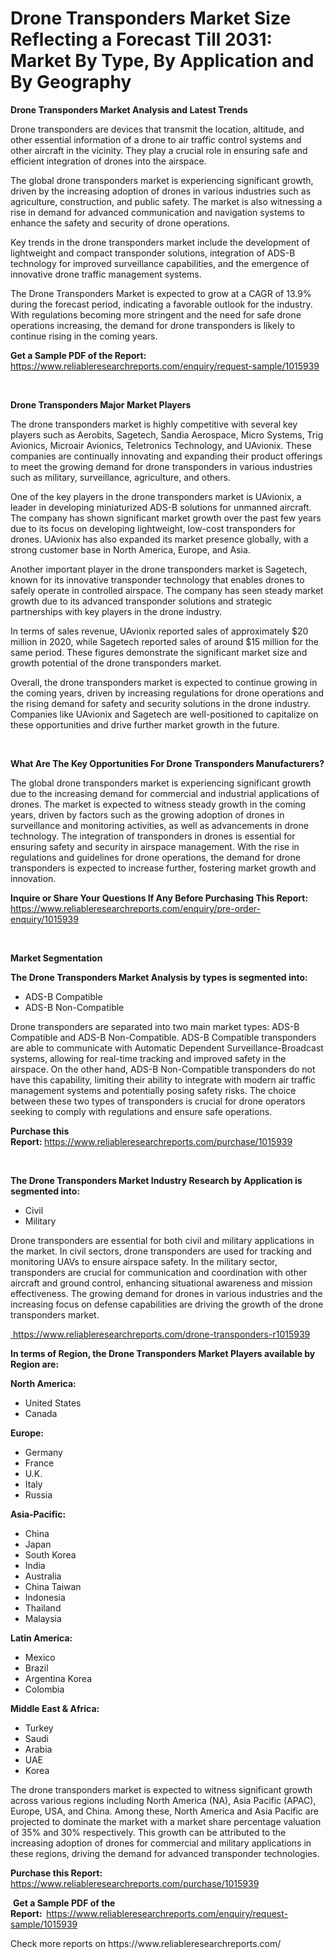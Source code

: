 <p><h1>Drone Transponders Market Size Reflecting a Forecast Till 2031: Market By Type, By Application and By Geography</h1></p><p><strong>Drone Transponders Market Analysis and Latest Trends</strong></p>
<p><p>Drone transponders are devices that transmit the location, altitude, and other essential information of a drone to air traffic control systems and other aircraft in the vicinity. They play a crucial role in ensuring safe and efficient integration of drones into the airspace.</p><p>The global drone transponders market is experiencing significant growth, driven by the increasing adoption of drones in various industries such as agriculture, construction, and public safety. The market is also witnessing a rise in demand for advanced communication and navigation systems to enhance the safety and security of drone operations.</p><p>Key trends in the drone transponders market include the development of lightweight and compact transponder solutions, integration of ADS-B technology for improved surveillance capabilities, and the emergence of innovative drone traffic management systems.</p><p>The Drone Transponders Market is expected to grow at a CAGR of 13.9% during the forecast period, indicating a favorable outlook for the industry. With regulations becoming more stringent and the need for safe drone operations increasing, the demand for drone transponders is likely to continue rising in the coming years.</p></p>
<p><strong>Get a Sample PDF of the Report:&nbsp;</strong> <a href="https://www.reliableresearchreports.com/enquiry/request-sample/1015939">https://www.reliableresearchreports.com/enquiry/request-sample/1015939</a></p>
<p>&nbsp;</p>
<p><strong>Drone Transponders Major Market Players</strong></p>
<p><p>The drone transponders market is highly competitive with several key players such as Aerobits, Sagetech, Sandia Aerospace, Micro Systems, Trig Avionics, Microair Avionics, Teletronics Technology, and UAvionix. These companies are continually innovating and expanding their product offerings to meet the growing demand for drone transponders in various industries such as military, surveillance, agriculture, and others.</p><p>One of the key players in the drone transponders market is UAvionix, a leader in developing miniaturized ADS-B solutions for unmanned aircraft. The company has shown significant market growth over the past few years due to its focus on developing lightweight, low-cost transponders for drones. UAvionix has also expanded its market presence globally, with a strong customer base in North America, Europe, and Asia.</p><p>Another important player in the drone transponders market is Sagetech, known for its innovative transponder technology that enables drones to safely operate in controlled airspace. The company has seen steady market growth due to its advanced transponder solutions and strategic partnerships with key players in the drone industry.</p><p>In terms of sales revenue, UAvionix reported sales of approximately $20 million in 2020, while Sagetech reported sales of around $15 million for the same period. These figures demonstrate the significant market size and growth potential of the drone transponders market.</p><p>Overall, the drone transponders market is expected to continue growing in the coming years, driven by increasing regulations for drone operations and the rising demand for safety and security solutions in the drone industry. Companies like UAvionix and Sagetech are well-positioned to capitalize on these opportunities and drive further market growth in the future.</p></p>
<p>&nbsp;</p>
<p><strong>What Are The Key Opportunities For Drone Transponders Manufacturers?</strong></p>
<p><p>The global drone transponders market is experiencing significant growth due to the increasing demand for commercial and industrial applications of drones. The market is expected to witness steady growth in the coming years, driven by factors such as the growing adoption of drones in surveillance and monitoring activities, as well as advancements in drone technology. The integration of transponders in drones is essential for ensuring safety and security in airspace management. With the rise in regulations and guidelines for drone operations, the demand for drone transponders is expected to increase further, fostering market growth and innovation.</p></p>
<p><strong>Inquire or Share Your Questions If Any Before Purchasing This Report:</strong> <a href="https://www.reliableresearchreports.com/enquiry/pre-order-enquiry/1015939">https://www.reliableresearchreports.com/enquiry/pre-order-enquiry/1015939</a></p>
<p>&nbsp;</p>
<p><strong>Market Segmentation</strong></p>
<p><strong>The Drone Transponders Market Analysis by types is segmented into:</strong></p>
<p><ul><li>ADS-B Compatible</li><li>ADS-B Non-Compatible</li></ul></p>
<p><p>Drone transponders are separated into two main market types: ADS-B Compatible and ADS-B Non-Compatible. ADS-B Compatible transponders are able to communicate with Automatic Dependent Surveillance-Broadcast systems, allowing for real-time tracking and improved safety in the airspace. On the other hand, ADS-B Non-Compatible transponders do not have this capability, limiting their ability to integrate with modern air traffic management systems and potentially posing safety risks. The choice between these two types of transponders is crucial for drone operators seeking to comply with regulations and ensure safe operations.</p></p>
<p><strong>Purchase this Report:&nbsp;</strong><a href="https://www.reliableresearchreports.com/purchase/1015939">https://www.reliableresearchreports.com/purchase/1015939</a></p>
<p>&nbsp;</p>
<p><strong>The Drone Transponders Market Industry Research by Application is segmented into:</strong></p>
<p><ul><li>Civil</li><li>Military</li></ul></p>
<p><p>Drone transponders are essential for both civil and military applications in the market. In civil sectors, drone transponders are used for tracking and monitoring UAVs to ensure airspace safety. In the military sector, transponders are crucial for communication and coordination with other aircraft and ground control, enhancing situational awareness and mission effectiveness. The growing demand for drones in various industries and the increasing focus on defense capabilities are driving the growth of the drone transponders market.</p></p>
<p><a href="https://www.reliableresearchreports.com/drone-transponders-r1015939">&nbsp;https://www.reliableresearchreports.com/drone-transponders-r1015939</a></p>
<p><strong>In terms of Region, the Drone Transponders Market Players available by Region are:</strong></p>
<p>
    <p> <strong> North America: </strong>
        <ul>
            <li>United States</li>
            <li>Canada</li>
        </ul>
        </p> 
    <p> <strong> Europe: </strong>
        <ul>
            <li>Germany</li>
            <li>France</li>
            <li>U.K.</li>
            <li>Italy</li>
            <li>Russia</li>
        </ul>
        </p> 
    <p> <strong> Asia-Pacific: </strong>
        <ul>
            <li>China</li>
            <li>Japan</li>
            <li>South Korea</li>
            <li>India</li>
            <li>Australia</li>
            <li>China Taiwan</li>
            <li>Indonesia</li>
            <li>Thailand</li>
            <li>Malaysia</li>
        </ul>
        </p> 
    <p> <strong> Latin America: </strong>
        <ul>
            <li>Mexico</li>
            <li>Brazil</li>
            <li>Argentina Korea</li>
            <li>Colombia</li>
        </ul>
        </p> 
    <p> <strong> Middle East & Africa: </strong>
        <ul>
            <li>Turkey</li>
            <li>Saudi</li>
            <li>Arabia</li>
            <li>UAE</li>
            <li>Korea</li>
        </ul>
    </p>
    </p>
<p><p>The drone transponders market is expected to witness significant growth across various regions including North America (NA), Asia Pacific (APAC), Europe, USA, and China. Among these, North America and Asia Pacific are projected to dominate the market with a market share percentage valuation of 35% and 30% respectively. This growth can be attributed to the increasing adoption of drones for commercial and military applications in these regions, driving the demand for advanced transponder technologies.</p></p>
<p><strong>Purchase this Report: </strong><a href="https://www.reliableresearchreports.com/purchase/1015939">https://www.reliableresearchreports.com/purchase/1015939</a></p>
<p>&nbsp;<strong>Get a Sample PDF of the Report:&nbsp;&nbsp;</strong><a href="https://www.reliableresearchreports.com/enquiry/request-sample/1015939">https://www.reliableresearchreports.com/enquiry/request-sample/1015939</a></p>
<p><strong></strong></p>
<p>Check more reports on https://www.reliableresearchreports.com/</p>